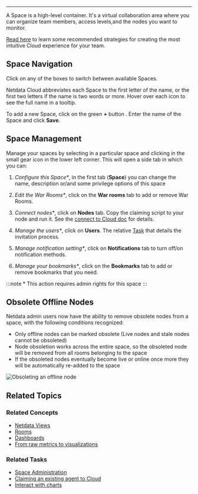 <!--
title: "Spaces"
sidebar_label: "Spaces"
custom_edit_url: "https://github.com/netdata/netdata/blob/master/docs/concepts/netdata-cloud/spaces.md"
sidebar_position: "1600"
learn_status: "Published"
learn_topic_type: "Concepts"
learn_rel_path: "Concepts/Netdata cloud"
learn_docs_purpose: "Present the purpose of Spaces"
-->


**********************************************************************

A Space is a high-level container. It's a virtual collaboration area  where you can organize team members, access levels,and the
nodes you want to monitor.

[Read here](https://github.com/netdata/netdata/blob/master/docs/tasks/setup/setup-spaces-and-rooms.md#how-to-organize-your-netdata-cloud) to learn some recommended strategies for creating the most intuitive Cloud experience for your team.

## Space Navigation

Click on any of the boxes to switch between available Spaces.

Netdata Cloud abbreviates each Space to the first letter of the name, or the first two letters if the name is two words
or more. Hover over each icon to see the full name in a tooltip.

To add a new Space, click on the green **+** button . Enter the name of the Space and click **Save**.


## Space Management

Manage your spaces by selecting in a particular space and clicking in the small gear icon in the lower left corner. This
will open a side tab in which you can:

1. _Configure this Space*_, in the first tab (**Space**) you can change the name, description or/and some privilege
   options of this space

2. _Edit the War Rooms*_, click on the **War rooms** tab to add or remove War Rooms.

3. _Connect nodes*_, click on **Nodes** tab. Copy the claiming script to your node and run it. See the
   [connect to Cloud doc](https://github.com/netdata/netdata/blob/master/docs/tasks/setup/claim-existing-agent-to-cloud.md) for details.

4. _Manage the users*_, click on **Users**. The relative [Task](https://github.com/netdata/netdata/blob/master/docs/tasks/setup/space-administration/rooms.md#add-users-to-a-war-room)
   that details the invitation process.

5. _Manage notification setting*_, click on **Notifications** tab to turn off/on notification methods.

6. _Manage your bookmarks*_, click on the **Bookmarks** tab to add or remove bookmarks that you need.

:::note \* This action requires admin rights for this space
:::

## Obsolete Offline Nodes

Netdata admin users now have the ability to remove obsolete nodes from a space, with the following conditions recognized:

- Only offline nodes can be marked obsolete (Live nodes and stale nodes cannot be obsoleted)
- Node obsoletion works across the entire space, so the obsoleted node will be removed from all rooms belonging to the
  space
- If the obsoleted nodes eventually become live or online once more they will be automatically re-added to the space

![Obsoleting an offline node](https://user-images.githubusercontent.com/24860547/173087202-70abfd2d-f0eb-4959-bd0f-74aeee2a2a5a.gif)

## Related Topics

### **Related Concepts**
- [Netdata Views](https://github.com/netdata/netdata/blob/master/docs/concepts/netdata-cloud/netdata-views.md)
- [Rooms](https://github.com/netdata/netdata/blob/master/docs/concepts/netdata-cloud/rooms.md)
- [Dashboards](https://github.com/netdata/netdata/blob/master/docs/concepts/visualizations/dashboards.md)
- [From raw metrics to visualizations](https://github.com/netdata/netdata/blob/master/docs/concepts/visualizations/from-raw-metrics-to-visualization.md)

### Related Tasks
- [Space Administration](https://github.com/netdata/netdata/blob/master/docs/tasks/setup/space-administration/spaces.md)
- [Claiming an existing agent to Cloud](https://github.com/netdata/netdata/blob/master/docs/tasks/setup/claim-existing-agent-to-cloud.md)
- [Interact with charts](https://github.com/netdata/netdata/blob/master/docs/tasks/operations/interact-with-the-charts.md)

